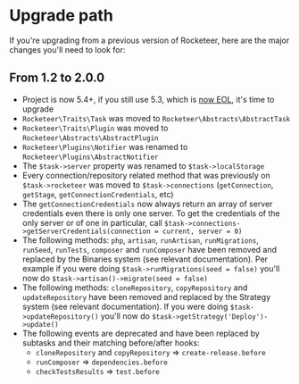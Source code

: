 # Upgrade path

If you're upgrading from a previous version of Rocketeer, here are the major changes you'll need to look for:

## From 1.2 to 2.0.0

- Project is now 5.4+, if you still use 5.3, which is [now EOL](http://php.net/archive/2014.php#id2014-08-14-1), it's time to upgrade
- `Rocketeer\Traits\Task` was moved to `Rocketeer\Abstracts\AbstractTask`
- `Rocketeer\Traits\Plugin` was moved to `Rocketeer\Abstracts\AbstractPlugin`
- `Rocketeer\Plugins\Notifier` was renamed to `Rocketeer\Plugins\AbstractNotifier`
- The `$task->server` property was renamed to `$task->localStorage`
- Every connection/repository related method that was previously on `$task->rocketeer` was moved to `$task->connections` (`getConnection`, `getStage`, `getConnectionCredentials`, etc)
- The `getConnectionCredentials` now always return an array of server credentials even there is only one server. To get the credentials of the only server or of one in particular, call `$task->connections->getServerCredentials(connection = current, server = 0)`
- The following methods: `php`, `artisan`, `runArtisan`, `runMigrations`, `runSeed`, `runTests`, `composer` and `runComposer` have been removed and replaced by the Binaries system (see relevant documentation). Per example if you were doing `$task->runMigrations(seed = false)` you'll now do `$task->artisan()->migrate(seed = false)`
- The following methods: `cloneRepository`, `copyRepository` and `updateRepository` have been removed and replaced by the Strategy system (see relevant documentation). If you were doing `$task->updateRepository()` you'll now do `$task->getStrategy('Deploy')->update()`
- The following events are deprecated and have been replaced by subtasks and their matching before/after hooks:
	- `cloneRepository` and `copyRepository` => `create-release.before`
	- `runComposer` => `dependencies.before`
	- `checkTestsResults` => `test.before`